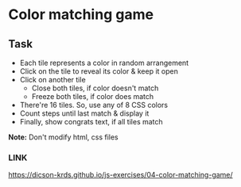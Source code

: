 # Color matching game

## Task

- Each tile represents a color in random arrangement
- Click on the tile to reveal its color & keep it open
- Click on another tile
  - Close both tiles, if color doesn't match
  - Freeze both tiles, if color does match
- There're 16 tiles. So, use any of 8 CSS colors
- Count steps until last match & display it
- Finally, show congrats text, if all tiles match

**Note:** Don't modify html, css files

### LINK
https://dicson-krds.github.io/js-exercises/04-color-matching-game/
